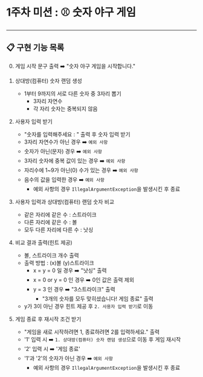 # 1주차 미션 : ⚾️ 숫자 야구 게임
<hr>

## 📋 구현 기능 목록

0. 게임 시작 문구 출력 ➡️ "숫자 야구 게임을 시작합니다."

1. 상대방(컴퓨터) 숫자 랜덤 생성
   - 1부터 9까지의 서로 다른 숫자 중 3자리 뽑기
     - 3자리 자연수
     - 각 자리 숫자는 중복되지 않음

2. 사용자 입력 받기
   - "숫자를 입력해주세요 : " 출력 후 숫자 입력 받기
   - 3자리 자연수가 아닌 경우 ➡️︎ `예외 사항`
   - 숫자가 아닌(문자) 경우 ➡️ `예외 사항`
   - 3자리 숫자에 중복 값이 있는 경우 ➡️ `예외 사항`
   - 자리수에 1~9가 아닌(0) 수가 있는 경우 ➡️ `예외 사항`
   - 음수의 값을 입력한 경우 ➡️ `예외 사항`
     - 예외 사항의 경우 `IllegalArgumentException`을 발생시킨 후 종료

3. 사용자 입력과 상대방(컴퓨터) 랜덤 숫자 비교
    - 같은 자리에 같은 수 : 스트라이크
    - 다른 자리에 같은 수 : 볼
    - 모두 다른 자리에 다른 수 : 낫싱

4. 비교 결과 출력(힌트 제공)
    - 볼, 스트라이크 개수 출력
    - 출력 방법 : (x)볼 (y)스트라이크
      - x = y = 0 일 경우 ➡️ "낫싱" 출력
      - x = 0 or y = 0 인 경우 ➡️ 0인 값은 출력 제외
      - y = 3 인 경우 ➡️ "3스트라이크" 출력
        - "3개의 숫자를 모두 맞히셨습니다! 게임 종료" 출력
    - y가 3이 아닌 경우 힌트 제공 후 `2. 사용자 입력 받기`로 이동

5. 게임 종료 후 재시작 조건 받기
    - "게임을 새로 시작하려면 1, 종료하려면 2를 입력하세요." 출력
    - '1' 입력 시 ➡️ `1. 상대방(컴퓨터) 숫자 랜덤 생성`으로 이동 후 게임 재시작
    - '2' 입력 시 ➡️ '게임 종료'
    - '1'과 '2'의 숫자가 아닌 경우 ➡️ `예외 사항`
      - 예외 사항의 경우 `IllegalArgumentException`을 발생시킨 후 종료